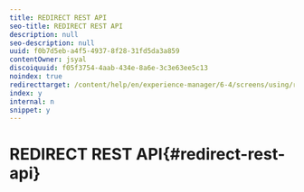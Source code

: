 ```yaml
---
title: REDIRECT REST API
seo-title: REDIRECT REST API
description: null
seo-description: null
uuid: f0b7d5eb-a4f5-4937-8f28-31fd5da3a859
contentOwner: jsyal
discoiquuid: f05f3754-4aab-434e-8a6e-3c3e63ee5c13
noindex: true
redirecttarget: /content/help/en/experience-manager/6-4/screens/using/rest-api
index: y
internal: n
snippet: y
---
```


# REDIRECT REST API{#redirect-rest-api}

